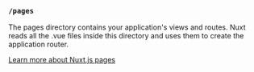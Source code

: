 ### `/pages`

The pages directory contains your application's views and routes. Nuxt reads all the .vue files inside this directory and uses them to create the application router.

[Learn more about Nuxt.js pages](https://nuxtjs.org/docs/directory-structure/pages)
